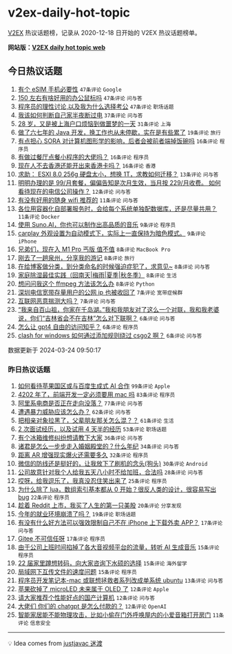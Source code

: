 # v2ex-daily-hot-topic

[V2EX](https://www.v2ex.com/) 热议话题榜，记录从 2020-12-18 日开始的 V2EX 热议话题榜单。

**网站版：[V2EX daily hot topic web](https://boojack.github.io/v2ex-daily-hot-topic-web/)**

## 今日热议话题

<!-- TODAY BEGIN -->

1. [有个 eSIM 手机必要性](https://www.v2ex.com/t/1026440) `47条评论` `Google`
1. [150 左右有啥好用的办公鼠标吗](https://www.v2ex.com/t/1026441) `47条评论` `问与答`
1. [程序员的理性讨论,以及我为什么选择考公](https://www.v2ex.com/t/1026475) `47条评论` `职场话题`
1. [我该如何判断自己家半夜断过电](https://www.v2ex.com/t/1026489) `37条评论` `问与答`
1. [28 岁，又是被上海户口烦恼到做噩梦的一天](https://www.v2ex.com/t/1026490) `31条评论` `上海`
1. [做了六七年的 Java 开发，换工作也从未停歇，实在是有些累了](https://www.v2ex.com/t/1026492) `19条评论` `旅行`
1. [有点担心 SORA 对计算机图形学的影响，后者会被前者端掉饭碗吗](https://www.v2ex.com/t/1026495) `16条评论` `程序员`
1. [有做过餐厅点餐小程序的大佬吗？](https://www.v2ex.com/t/1026469) `16条评论` `程序员`
1. [现在人不去香港还能开出来香港卡吗？](https://www.v2ex.com/t/1026468) `16条评论` `香港`
1. [求助： ESXI 8.0 256g 硬盘太小，想换 1T，求教如何迁移？](https://www.v2ex.com/t/1026503) `13条评论` `问与答`
1. [明明办理的是 99/月套餐，偏偏告知是次月生效，当月按 229/月收费。 如何看待现在的电信公司操作？](https://www.v2ex.com/t/1026485) `12条评论` `问与答`
1. [有没有好用的随身 wifi 推荐的](https://www.v2ex.com/t/1026472) `11条评论` `问与答`
1. [各位用容器化自部署服务时，会给每个系统单独配数据库，还是尽量共用？](https://www.v2ex.com/t/1026456) `11条评论` `Docker`
1. [使用 Suno.AI，你也可以制作出高品质的音乐](https://www.v2ex.com/t/1026471) `9条评论` `程序员`
1. [carplay 外观设置为自动模式下，实际上一直保持为暗色模式。](https://www.v2ex.com/t/1026445) `9条评论` `iPhone`
1. [兄弟们，现在入 M1 Pro 丐版 值不值](https://www.v2ex.com/t/1026506) `8条评论` `MacBook Pro`
1. [刚去了一趟泉州，分享我的游记](https://www.v2ex.com/t/1026478) `8条评论` `旅行`
1. [在给博客做分类，到分类命名的时候强迫症犯了，求意见~](https://www.v2ex.com/t/1026477) `8条评论` `问与答`
1. [家庭除湿最佳实践（回南天|梅雨|夏季|秋冬季）](https://www.v2ex.com/t/1026453) `8条评论` `生活`
1. [想问问我这个 ffmpeg 方法该怎么办](https://www.v2ex.com/t/1026444) `8条评论` `Python`
1. [深圳电信宽带存量用户的公网 ip 也被收回了](https://www.v2ex.com/t/1026465) `7条评论` `宽带症候群`
1. [互联网恶意揣测大吗？](https://www.v2ex.com/t/1026448) `7条评论` `问与答`
1. [“我来自百山祖，你家在千岛湖。”我和我朋友对了这么一个对联，我和我老婆说，你们“吉林省会不在吉林”怎么对下联啊？](https://www.v2ex.com/t/1026500) `6条评论` `问与答`
1. [怎么让 gpt4 自由的访问知乎？](https://www.v2ex.com/t/1026455) `6条评论` `程序员`
1. [clash for windows 如何通过添加规则绕过 csgo2 啊？](https://www.v2ex.com/t/1026451) `6条评论` `问与答`

数据更新于 2024-03-24 09:50:17

<!-- TODAY END -->

### 昨日热议话题

<!-- YESTERDAY BEGIN -->

1. [如何看待苹果国区或与百度生成式 AI 合作](https://www.v2ex.com/t/1026254) `99条评论` `Apple`
1. [4202 年了，前端开发一定必须要用 mac 吗](https://www.v2ex.com/t/1026345) `83条评论` `程序员`
1. [阿里系电商是否正在走向没落？](https://www.v2ex.com/t/1026269) `77条评论` `问与答`
1. [遭遇暴力威胁应该怎么办？](https://www.v2ex.com/t/1026280) `62条评论` `问与答`
1. [把相亲对象拉黑了，父辈朋友那关怎么混？？](https://www.v2ex.com/t/1026307) `61条评论` `生活`
1. [2 次面试经历，以及试用 4 天半的经历](https://www.v2ex.com/t/1026358) `53条评论` `职场话题`
1. [有个冰箱维修纠纷想请教下大家](https://www.v2ex.com/t/1026260) `36条评论` `问与答`
1. [诸君是怎么一步步走入婚姻殿堂的？什么年纪](https://www.v2ex.com/t/1026318) `34条评论` `问与答`
1. [距离 AR 增强现实爆火还需要多久](https://www.v2ex.com/t/1026297) `32条评论` `程序员`
1. [微信的防线还是挺好的，让我放下了刷机的念头(狗头)](https://www.v2ex.com/t/1026262) `30条评论` `Android`
1. [公司故意针对我个人给我五天八小时不给加班，合法吗](https://www.v2ex.com/t/1026414) `28条评论` `问与答`
1. [哎呀，给我逗乐了，我真没忍住笑出来了](https://www.v2ex.com/t/1026353) `25条评论` `程序员`
1. [为什么除了 lua，数组索引基本都从 0 开始？很反人类的设计，很容易写出 bug](https://www.v2ex.com/t/1026418) `22条评论` `程序员`
1. [趁着 Reddit 上市，我买了人生的第一只美股](https://www.v2ex.com/t/1026301) `20条评论` `分享发现`
1. [今年的就业环境崩溃了吗？](https://www.v2ex.com/t/1026387) `19条评论` `职场话题`
1. [有没有什么好方法可以强效限制自己不在 iPhone 上下载外卖 APP？](https://www.v2ex.com/t/1026331) `17条评论` `问与答`
1. [Gitee 不可信任呀](https://www.v2ex.com/t/1026261) `17条评论` `程序员`
1. [由于公司上班时间掐掉了各大音视频平台的流量，转听 AI 生成音乐](https://www.v2ex.com/t/1026416) `15条评论` `程序员`
1. [22 届家里蹲想转码，向大家咨询下水硕的选择](https://www.v2ex.com/t/1026320) `15条评论` `海外留学`
1. [局域网下互传文件的速度问题](https://www.v2ex.com/t/1026299) `15条评论` `程序员`
1. [程序员开发笔记本-mac 或联想拯救者系列改成单系统 ubuntu](https://www.v2ex.com/t/1026279) `13条评论` `问与答`
1. [苹果砍掉了 microLED 未来属于 OLED 了](https://www.v2ex.com/t/1026372) `12条评论` `Apple`
1. [请大家推荐个性能好点的国产计算机](https://www.v2ex.com/t/1026370) `12条评论` `问与答`
1. [大佬们 你们的 chatgpt 是怎么付款的？](https://www.v2ex.com/t/1026278) `12条评论` `OpenAI`
1. [智能家居能不能物理攻击，比如小偷在门外呼唤屋内的小爱音箱打开房门](https://www.v2ex.com/t/1026427) `11条评论` `信息安全`

<!-- YESTERDAY END -->

---

💡 Idea comes from [justjavac 迷渡](https://github.com/justjavac/)
